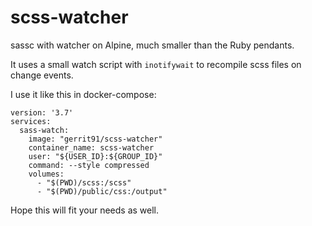 # scss-watcher

sassc with watcher on Alpine, much smaller than the Ruby pendants.

It uses a small watch script with `inotifywait` to recompile scss files on change events.

I use it like this in docker-compose:

```
version: '3.7'
services:
  sass-watch:
    image: "gerrit91/scss-watcher"
    container_name: scss-watcher
    user: "${USER_ID}:${GROUP_ID}"
    command: --style compressed
    volumes:
      - "$(PWD)/scss:/scss"
      - "$(PWD)/public/css:/output"
```

Hope this will fit your needs as well.

